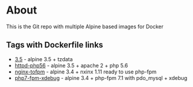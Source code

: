 # About

This is the Git repo with multiple Alpine based images for Docker
 
## Tags with Dockerfile links

- [3.5](https://github.com/enkas/docker-alpine/blob/master/Dockerfile) - alpine 3.5 + tzdata
- [httpd-php56](https://github.com/enkas/docker-alpine/blob/master/httpd-php56/Dockerfile) - alpine 3.5 + apache 2 + php 5.6
- [nginx-tofpm](https://github.com/enkas/docker-alpine/blob/master/httpd-php56/Dockerfile) - alpine 3.4 + nxinx 1.11 ready to use php-fpm
- [php7-fpm-xdebug](https://github.com/enkas/docker-alpine/blob/master/httpd-php56/Dockerfile) - alpine 3.4 + php-fpm 7.1 with pdo_mysql + xdebug
